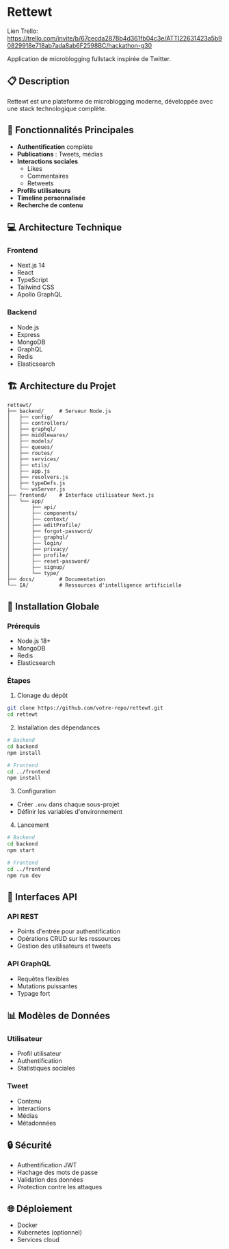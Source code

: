 # Rettewt

Lien Trello:
https://trello.com/invite/b/67cecda2878b4d361fb04c3e/ATTI22631423a5b90829918e718ab7ada8ab6F2598BC/hackathon-g30

Application de microblogging fullstack inspirée de Twitter.

## 📋 Description
Rettewt est une plateforme de microblogging moderne, développée avec une stack technologique complète.

## 🚀 Fonctionnalités Principales

- **Authentification** complète
- **Publications** : Tweets, médias
- **Interactions sociales** 
  - Likes
  - Commentaires
  - Retweets
- **Profils utilisateurs**
- **Timeline personnalisée**
- **Recherche de contenu**

## 💻 Architecture Technique

### Frontend
- Next.js 14
- React
- TypeScript
- Tailwind CSS
- Apollo GraphQL

### Backend
- Node.js
- Express
- MongoDB
- GraphQL
- Redis
- Elasticsearch

## 🏗 Architecture du Projet

```
rettewt/
├── backend/     # Serveur Node.js
│   ├── config/
│   ├── controllers/
│   ├── graphql/
│   ├── middlewares/
│   ├── models/
│   ├── queues/
│   ├── routes/
│   ├── services/
│   ├── utils/
│   ├── app.js
│   ├── resolvers.js
│   ├── typeDefs.js
│   └── wsServer.js
├── frontend/    # Interface utilisateur Next.js
│   └── app/
│       ├── api/
│       ├── components/
│       ├── context/
│       ├── editProfile/
│       ├── forgot-password/
│       ├── graphql/
│       ├── login/
│       ├── privacy/
│       ├── profile/
│       ├── reset-password/
│       ├── signup/
│       └── type/
├── docs/        # Documentation
└── IA/          # Ressources d'intelligence artificielle
```

## 🔧 Installation Globale

### Prérequis
- Node.js 18+
- MongoDB
- Redis
- Elasticsearch

### Étapes

1. Clonage du dépôt
```bash
git clone https://github.com/votre-repo/rettewt.git
cd rettewt
```

2. Installation des dépendances
```bash
# Backend
cd backend
npm install

# Frontend
cd ../frontend
npm install
```

3. Configuration
- Créer `.env` dans chaque sous-projet
- Définir les variables d'environnement

4. Lancement
```bash
# Backend
cd backend
npm start

# Frontend
cd ../frontend
npm run dev
```

## 🔌 Interfaces API

### API REST
- Points d'entrée pour authentification
- Opérations CRUD sur les ressources
- Gestion des utilisateurs et tweets

### API GraphQL
- Requêtes flexibles
- Mutations puissantes
- Typage fort

## 📊 Modèles de Données

### Utilisateur
- Profil utilisateur
- Authentification
- Statistiques sociales

### Tweet
- Contenu
- Interactions
- Médias
- Métadonnées

## 🔒 Sécurité

- Authentification JWT
- Hachage des mots de passe
- Validation des données
- Protection contre les attaques

## 🌐 Déploiement

- Docker
- Kubernetes (optionnel)
- Services cloud
```
